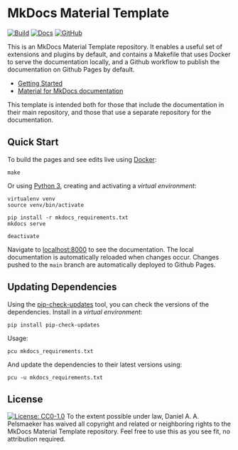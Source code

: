 # MkDocs Material Template
[![Build](https://github.com/Virtlink/mkdocs-material-template/actions/workflows/docs.yml/badge.svg)](https://github.com/Virtlink/mkdocs-material-template/actions)
[![Docs](https://img.shields.io/badge/docs-latest-brightgreen)](https://virtlink.github.io/mkdocs-material-template/)
[![GitHub](https://img.shields.io/github/license/Virtlink/mkdocs-material-template)](https://github.com/Virtlink/mkdocs-material-template/blob/main/LICENSE)

This is an MkDocs Material Template repository. It enables a useful set of extensions and plugins by default, and contains a Makefile that uses Docker to serve the documentation locally, and a Github workflow to publish the documentation on Github Pages by default.

- [Getting Started](https://virtlink.github.io/mkdocs-material-template/)
- [Material for MkDocs documentation](https://squidfunk.github.io/mkdocs-material/)

This template is intended both for those that include the documentation in their main repository, and those that use a separate repository for the documentation.

## Quick Start
To build the pages and see edits live using [Docker](https://www.docker.com/):

```shell
make
```

Or using [Python 3](https://www.python.org/), creating and activating a _virtual environment_:

```shell
virtualenv venv
source venv/bin/activate

pip install -r mkdocs_requirements.txt
mkdocs serve

deactivate
```

Navigate to [localhost:8000](http://localhost:8000/) to see the documentation.
The local documentation is automatically reloaded when changes occur.
Changes pushed to the `main` branch are automatically deployed to Github Pages.

## Updating Dependencies
Using the [pip-check-updates](https://pypi.org/project/pip-check-updates/) tool, you can check the versions of the dependencies. Install in a _virtual environment_:

```shell
pip install pip-check-updates
```

Usage:

```shell
pcu mkdocs_requirements.txt
```

And update the dependencies to their latest versions using:

```shell
pcu -u mkdocs_requirements.txt
```

## License
[![License: CC0-1.0](https://licensebuttons.net/p/zero/1.0/88x31.png)](http://creativecommons.org/publicdomain/zero/1.0/)
To the extent possible under law, Daniel A. A. Pelsmaeker has waived all copyright and related or neighboring rights to the MkDocs Material Template repository. Feel free to use this as you see fit, no attribution required.
